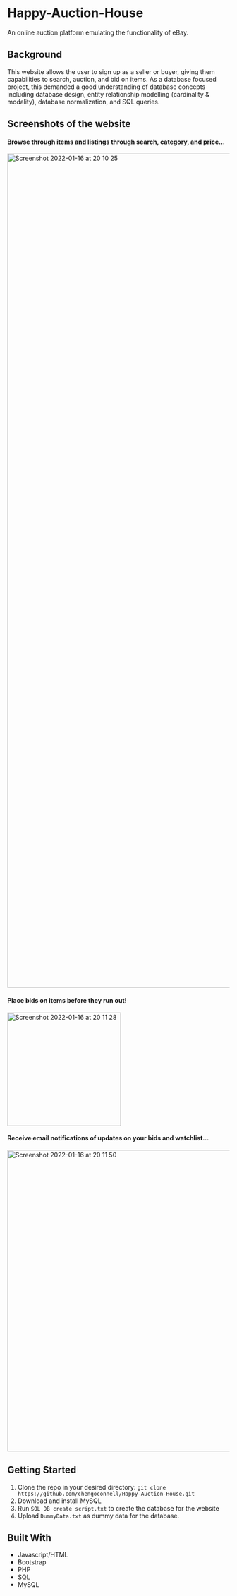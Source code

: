 # Happy-Auction-House
An online auction platform emulating the functionality of eBay. 

## Background
This website allows the user to sign up as a seller or buyer, giving them capabilities to search, auction, and bid on items. As a database focused project, this demanded a good understanding of database concepts including database design, entity relationship modelling (cardinality & modality), database normalization, and SQL queries. 

## Screenshots of the website
#### Browse through items and listings through search, category, and price...
<img width="1893" alt="Screenshot 2022-01-16 at 20 10 25" src="https://user-images.githubusercontent.com/69536010/149676262-8ccc0946-aa1f-43c5-858d-9ec15f8244ed.png">

#### Place bids on items before they run out!
<img width="257" alt="Screenshot 2022-01-16 at 20 11 28" src="https://user-images.githubusercontent.com/69536010/149676292-e7f73b3d-243a-4272-b88f-1be7ce3d05a3.png">

#### Receive email notifications of updates on your bids and watchlist...
<img width="684" alt="Screenshot 2022-01-16 at 20 11 50" src="https://user-images.githubusercontent.com/69536010/149676304-962186e5-3b85-4db8-a895-0022d3fbc85c.png">

## Getting Started
1. Clone the repo in your desired directory: ```git clone https://github.com/chengoconnell/Happy-Auction-House.git```
2. Download and install MySQL
3. Run ```SQL DB create script.txt``` to create the database for the website
4. Upload ```DummyData.txt``` as dummy data for the database.

## Built With
- Javascript/HTML
- Bootstrap
- PHP
- SQL
- MySQL
